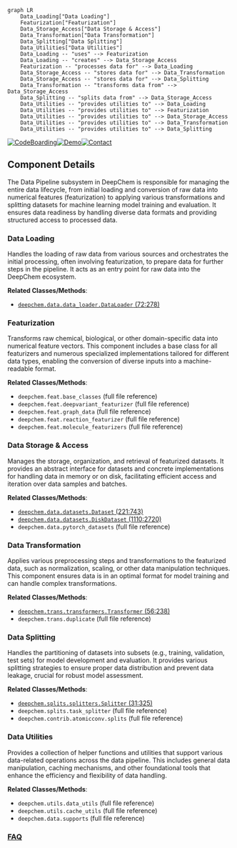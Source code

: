 ```mermaid
graph LR
    Data_Loading["Data Loading"]
    Featurization["Featurization"]
    Data_Storage_Access["Data Storage & Access"]
    Data_Transformation["Data Transformation"]
    Data_Splitting["Data Splitting"]
    Data_Utilities["Data Utilities"]
    Data_Loading -- "uses" --> Featurization
    Data_Loading -- "creates" --> Data_Storage_Access
    Featurization -- "processes data for" --> Data_Loading
    Data_Storage_Access -- "stores data for" --> Data_Transformation
    Data_Storage_Access -- "stores data for" --> Data_Splitting
    Data_Transformation -- "transforms data from" --> Data_Storage_Access
    Data_Splitting -- "splits data from" --> Data_Storage_Access
    Data_Utilities -- "provides utilities to" --> Data_Loading
    Data_Utilities -- "provides utilities to" --> Featurization
    Data_Utilities -- "provides utilities to" --> Data_Storage_Access
    Data_Utilities -- "provides utilities to" --> Data_Transformation
    Data_Utilities -- "provides utilities to" --> Data_Splitting
```
[![CodeBoarding](https://img.shields.io/badge/Generated%20by-CodeBoarding-9cf?style=flat-square)](https://github.com/CodeBoarding/GeneratedOnBoardings)[![Demo](https://img.shields.io/badge/Try%20our-Demo-blue?style=flat-square)](https://www.codeboarding.org/demo)[![Contact](https://img.shields.io/badge/Contact%20us%20-%20contact@codeboarding.org-lightgrey?style=flat-square)](mailto:contact@codeboarding.org)

## Component Details

The Data Pipeline subsystem in DeepChem is responsible for managing the entire data lifecycle, from initial loading and conversion of raw data into numerical features (featurization) to applying various transformations and splitting datasets for machine learning model training and evaluation. It ensures data readiness by handling diverse data formats and providing structured access to processed data.

### Data Loading
Handles the loading of raw data from various sources and orchestrates the initial processing, often involving featurization, to prepare data for further steps in the pipeline. It acts as an entry point for raw data into the DeepChem ecosystem.


**Related Classes/Methods**:

- <a href="https://github.com/deepchem/deepchem/blob/master/deepchem/data/data_loader.py#L72-L278" target="_blank" rel="noopener noreferrer">`deepchem.data.data_loader.DataLoader` (72:278)</a>


### Featurization
Transforms raw chemical, biological, or other domain-specific data into numerical feature vectors. This component includes a base class for all featurizers and numerous specialized implementations tailored for different data types, enabling the conversion of diverse inputs into a machine-readable format.


**Related Classes/Methods**:

- `deepchem.feat.base_classes` (full file reference)
- `deepchem.feat.deepvariant_featurizer` (full file reference)
- `deepchem.feat.graph_data` (full file reference)
- `deepchem.feat.reaction_featurizer` (full file reference)
- `deepchem.feat.molecule_featurizers` (full file reference)


### Data Storage & Access
Manages the storage, organization, and retrieval of featurized datasets. It provides an abstract interface for datasets and concrete implementations for handling data in memory or on disk, facilitating efficient access and iteration over data samples and batches.


**Related Classes/Methods**:

- <a href="https://github.com/deepchem/deepchem/blob/master/deepchem/data/datasets.py#L221-L743" target="_blank" rel="noopener noreferrer">`deepchem.data.datasets.Dataset` (221:743)</a>
- <a href="https://github.com/deepchem/deepchem/blob/master/deepchem/data/datasets.py#L1110-L2720" target="_blank" rel="noopener noreferrer">`deepchem.data.datasets.DiskDataset` (1110:2720)</a>
- `deepchem.data.pytorch_datasets` (full file reference)


### Data Transformation
Applies various preprocessing steps and transformations to the featurized data, such as normalization, scaling, or other data manipulation techniques. This component ensures data is in an optimal format for model training and can handle complex transformations.


**Related Classes/Methods**:

- <a href="https://github.com/deepchem/deepchem/blob/master/deepchem/trans/transformers.py#L56-L238" target="_blank" rel="noopener noreferrer">`deepchem.trans.transformers.Transformer` (56:238)</a>
- `deepchem.trans.duplicate` (full file reference)


### Data Splitting
Handles the partitioning of datasets into subsets (e.g., training, validation, test sets) for model development and evaluation. It provides various splitting strategies to ensure proper data distribution and prevent data leakage, crucial for robust model assessment.


**Related Classes/Methods**:

- <a href="https://github.com/deepchem/deepchem/blob/master/deepchem/splits/splitters.py#L31-L325" target="_blank" rel="noopener noreferrer">`deepchem.splits.splitters.Splitter` (31:325)</a>
- `deepchem.splits.task_splitter` (full file reference)
- `deepchem.contrib.atomicconv.splits` (full file reference)


### Data Utilities
Provides a collection of helper functions and utilities that support various data-related operations across the data pipeline. This includes general data manipulation, caching mechanisms, and other foundational tools that enhance the efficiency and flexibility of data handling.


**Related Classes/Methods**:

- `deepchem.utils.data_utils` (full file reference)
- `deepchem.utils.cache_utils` (full file reference)
- `deepchem.data.supports` (full file reference)




### [FAQ](https://github.com/CodeBoarding/GeneratedOnBoardings/tree/main?tab=readme-ov-file#faq)